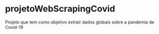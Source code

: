 # projetoWebScrapingCovid
 Projeto que tem como objetivo extrair dados globais sobre a pandemia de Covid-19
